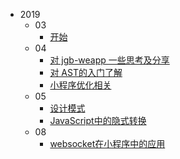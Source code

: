 
* 2019
  * 03
    * [开始](2019/03/start-share-blog.md)
  * 04
    * [对 jgb-weapp 一些思考及分享](2019/04/jgb-weapp.md)
    * [对 AST的入门了解](https://salteryu.github.io/2019/03/21/simple-compiler/#more)
    * [小程序优化相关](2019/04/miniprogram-optimization.md)
  * 05
    * [设计模式](2019/05/设计模式.md)
    * [JavaScript中的隐式转换](2019/05/隐式转换.md)
  * 08
    * [websocket在小程序中的应用](2019/08/websocket.md)

